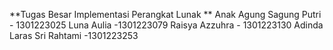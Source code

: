 **Tugas Besar Implementasi Perangkat Lunak
**
Anak Agung Sagung Putri - 1301223025
Luna Aulia -1301223079
Raisya Azzuhra - 1301223130
Adinda Laras Sri Rahtami -1301223253
